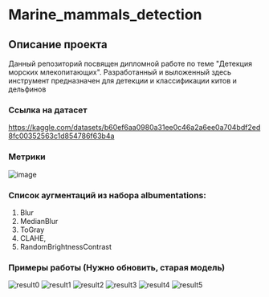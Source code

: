 # Marine_mammals_detection

## Описание проекта
Данный репозиторий посвящен дипломной работе по теме "Детекция морских млекопитающих". Разработанный и выложенный здесь инструмент предназначен для детекции и классификации китов и дельфинов
### Ссылка на датасет
https://kaggle.com/datasets/b60ef6aa0980a31ee0c46a2a6ee0a704bdf2ed8fc00352563c1d854786f63b4a
### Метрики
![image](https://github.com/Goolissimo/marine_mammals_detection_VKR/assets/113251478/3ce96c58-a92a-42ad-84c6-ef08829276bc)
### Список аугментаций из набора albumentations:
1)  Blur
2)  MedianBlur
3)  ToGray
4)  CLAHE,
5)  RandomBrightnessContrast
### Примеры работы (Нужно обновить, старая модель)
![result0](https://github.com/Goolissimo/marine_mammals_detection_VKR/assets/113251478/1cd00357-24dd-4f44-9998-4ba41adde38b)
![result1](https://github.com/Goolissimo/marine_mammals_detection_VKR/assets/113251478/43270eb7-0a66-4f5b-9aec-19fb139d03fd)
![result2](https://github.com/Goolissimo/marine_mammals_detection_VKR/assets/113251478/46a47465-1ff6-495c-ab46-cc3c675f2e53)
![result3](https://github.com/Goolissimo/marine_mammals_detection_VKR/assets/113251478/95ed8b28-d1d1-44d3-902d-f76dc572f145)
![result4](https://github.com/Goolissimo/marine_mammals_detection_VKR/assets/113251478/00b28aae-52f5-4cdc-a95f-2ce16902ace3)
![result5](https://github.com/Goolissimo/marine_mammals_detection_VKR/assets/113251478/ed559567-0f60-447e-b41d-1c2c422907ed)
